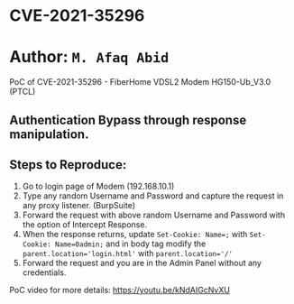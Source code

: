 # CVE-2021-35296
# Author: ``M. Afaq Abid``

PoC of CVE-2021-35296 - FiberHome VDSL2 Modem HG150-Ub_V3.0 (PTCL)

## Authentication Bypass through response manipulation.


## Steps to Reproduce:

1. Go to login page of Modem (192.168.10.1)
2. Type any random Username and Password and capture the request in any proxy listener. (BurpSuite)
3. Forward the request with above random Username and Password with the option of Intercept Response.
4. When the response returns, update ``Set-Cookie: Name=;`` with ``Set-Cookie: Name=0admin;`` and in body tag modify the ``parent.location='login.html'`` with ``parent.location='/'``
5. Forward the request and you are in the Admin Panel without any credentials.

PoC video for more details: https://youtu.be/kNdAIGcNvXU
